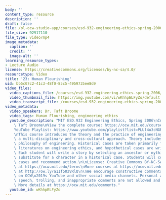 ```yaml
---
body: ''
content_type: resource
description: ''
draft: false
file: /ol-ocw-studio-app/courses/esd-932-engineering-ethics-spring-2006/mitesd_932s06_lec23_360p_16_9.mp4
file_size: 92917110
file_type: video/mp4
image_metadata:
  caption: ''
  credit: ''
  image-alt: ''
learning_resource_types:
- Lecture Audio
license: https://creativecommons.org/licenses/by-nc-sa/4.0/
resourcetype: Video
title: '23: Human Flourishing'
uid: bb5c07c2-41c3-48f0-85c5-4959735ee8d9
video_files:
  video_captions_file: /courses/esd-932-engineering-ethics-spring-2006/1P8KfSnwjv7EE45KAj8Kc5P5PLYitha9z_transcript.webvtt
  video_thumbnail_file: https://img.youtube.com/vi/wKhhpELFyZo/default.jpg
  video_transcript_file: /courses/esd-932-engineering-ethics-spring-2006/1P8KfSnwjv7EE45KAj8Kc5P5PLYitha9z_transcript.pdf
video_metadata:
  video_speakers: Dr. Taft Broome
  video_tags: Human Flourishing, engineering ethics
  youtube_description: "MIT ESD.932 Engineering Ethics, Spring 2006\nInstructor: Dr.\
    \ Taft Broome\nView the complete course: https://ocw.mit.edu/courses/esd-932-engineering-ethics-spring-2006/\n\
    YouTube Playlist: https://www.youtube.com/playlist?list=PLUl4u3cNGP61YF5HCMnGUwJ8D-PNNs3OR\n\
    \nThis course introduces the theory and the practice of engineering ethics using\
    \ a multi-disciplinary and cross-cultural approach. Theory includes ethics and\
    \ philosophy of engineering. Historical cases are taken primarily from the scholarly\
    \ literatures on engineering ethics, and hypothetical cases are written by students.\
    \ Each student will write a story by selecting an ancestor or mythic hero as a\
    \ substitute for a character in a historical case. Students will compare these\
    \ cases and recommend action.\n\nLicense: Creative Commons BY-NC-SA\nMore information\
    \ at https://ocw.mit.edu/terms\nMore courses at https://ocw.mit.edu\nSupport OCW\
    \ at http://ow.ly/a1If50zVRlQ\n\nWe encourage constructive comments and discussion\
    \ on OCW\u2019s YouTube and other social media channels. Personal attacks, hate\
    \ speech, trolling, and inappropriate comments are not allowed and may be removed.\
    \ More details at https://ocw.mit.edu/comments."
  youtube_id: wKhhpELFyZo
---
```

